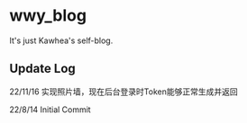 # wwy_blog

It's just Kawhea's self-blog.

## Update Log
22/11/16 实现照片墙，现在后台登录时Token能够正常生成并返回

22/8/14 Initial Commit
